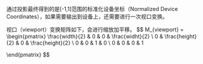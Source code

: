 通过投影最终得到的是[-1,1]范围的标准化设备坐标（Normalized Device Coordinates），如果需要输出到设备上，还需要进行一次视口变换。

视口（viewport）变换矩阵如下，会进行缩放加平移。
$$
M_{viewport} = \begin{pmatrix} \frac{width}{2} & 0 & 0 & \frac{widht}{2} \\
					           0 & \frac{height}{2} & 0 & \frac{height}{2} \\ 
					           0 & 0 & 1 & 0 \\
					           0 & 0 & 0 & 1
								
\end{pmatrix}
$$
